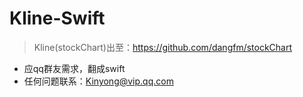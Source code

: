 # Kline-Swift
> Kline(stockChart)出至：https://github.com/dangfm/stockChart

- 应qq群友需求，翻成swift
- 任何问题联系：Kinyong@vip.qq.com



